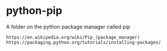 # python-pip

A folder on the python package manager called pip

```
https://en.wikipedia.org/wiki/Pip_(package_manager)
https://packaging.python.org/tutorials/installing-packages/
```